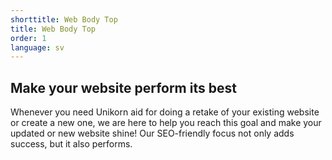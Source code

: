 ```yaml
---
shorttitle: Web Body Top
title: Web Body Top
order: 1
language: sv
---
```

## Make your website perform its best

Whenever you need Unikorn aid for doing a retake of your existing website or create a new one, we are here to help you reach this goal and make your updated or new website shine! Our SEO-friendly focus not only adds success, but it also performs.